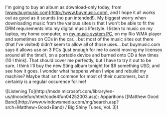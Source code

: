 I'm going to buy an album as download-only today, from [www.buymusic.com](http://www.buymusic.com), and I hope it all works out as good as it sounds (no pun intended!). My biggest worry when downloading music from the various sites is that I won't be able to fit the DRM requirements into my digital music lifestyle. I listen to music on my laptop, my home computer, on [my music system PC](http://www.duncanmackenzie.net/musicxp), on my Rio WMA player and sometimes on CDs in the car... but most of the music sites out there (that I've visited) didn't seem to allow all of those uses... but buymusic.com says it allows use on 3 PCs (just enough for me to avoid moving my licenses around all the time!), on a portable device and burned onto CD a few times (10 I think). That should cover me perfectly, but I have to try it out to be sure. I think I'll buy the new Sting album tonight for $9 something USD, and see how it goes.
I wonder what happens when I wipe and rebuild my machine? Maybe that isn't common for most of their customers, but it certainly is a regular occurence for me!

<div class="media">
  ([Listening To](http://msdn.microsoft.com/library/en-us/dncodefun/html/code4fun04252003.asp): Apparitions [[Matthew Good Band](http://www.windowsmedia.com/mg/search.asp?srch=Matthew+Good+Band) / Big Shiny Tunes, Vol. 3])
</div>